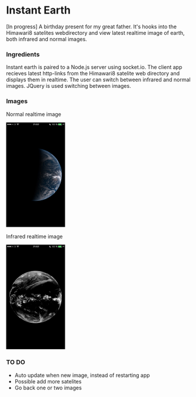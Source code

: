 # Instant Earth
[In progress] A birthday present for my great father. It's hooks into the Himawari8 satelites webdirectory and view latest realtime image of earth, both infrared and normal images.

### Ingredients
Instant earth is paired to a Node.js server using socket.io. The client app recieves latest http-links from the Himawari8 satelite web directory and displays them in realtime. The user can switch between infrared and normal images. JQuery is used switching between images.

### Images
Normal realtime image

<img src="/readme/normal.png" width=160 height=284 />

Infrared realtime image

<img src="/readme/infrared.png" width=160 height=284 />

### TO DO
* Auto update when new image, instead of restarting app
* Possible add more satelites
* Go back one or two images
